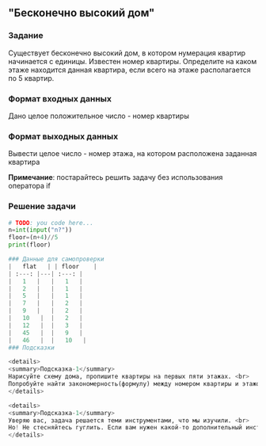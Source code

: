 ## "Бесконечно высокий дом"

### Задание

Существует бесконечно высокий дом, в котором нумерация квартир начинается с единицы. Известен номер квартиры. Определите на каком этаже находится данная квартира, если всего на этаже располагается по 5 квартир.

### Формат входных данных

Дано целое положительное число - номер квартиры

### Формат выходных данных

Вывести целое число - номер этажа, на котором расположена заданная квартира

**Примечание**: постарайтесь решить задачу без использования оператора if

### Решение задачи

```python
# TODO: you code here...
n=int(input("n?"))
floor=(n+4)//5
print(floor)

### Данные для самопроверки
|   flat   | | floor    |
| :---: |---| :---: | 
|   1   |   |   1   |
|   2   |   |   1   |
|   5   |   |   1   |
|   7   |   |   2   |
|   9   |   |   2   |
|   10   |  |   2   |
|   12   |  |   3   |
|   45   |  |   9   |
|   46   |  |   10   |
### Подсказки

<details>
<summary>Подсказка-1</summary>
Нарисуйте схему дома, пропишите квартиры на первых пяти этажах. <br> 
Попробуйте найти закономерность(формулу) между номером квартиры и этажом.
</details>

<details>
<summary>Подсказка-1</summary>
Уверяю вас, задача решается теми инструментами, что мы изучили. <br>
Но! Не стесняйтесь гуглить. Если вам нужен какой-то дополнительный инструмент питона, а вы его не знаете - найдите.
</details>
